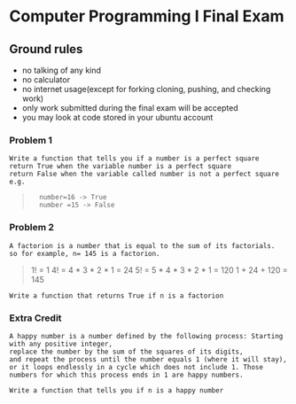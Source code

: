 # Computer Programming I Final Exam
## Ground rules
- no talking of any kind
- no calculator
- no internet usage(except for forking cloning, pushing, and checking work)
- only work submitted during the final exam will be accepted
- you may look at code stored in your ubuntu account




### Problem 1
	Write a function that tells you if a number is a perfect square
	return True when the variable number is a perfect square
	return False when the variable called number is not a perfect square
	e.g. 
>		number=16 -> True 
>		number =15 -> False

### Problem 2
	A factorion is a number that is equal to the sum of its factorials.
	so for example, n= 145 is a factorion. 
>	1! = 1
>	4! = 4 * 3 * 2 * 1 = 24
>	5! = 5 * 4 * 3 * 2 * 1 = 120
>	1 + 24 + 120 = 145

	Write a function that returns True if n is a factorion


### Extra Credit
	A happy number is a number defined by the following process: Starting with any positive integer,
	replace the number by the sum of the squares of its digits,
	and repeat the process until the number equals 1 (where it will stay), 
	or it loops endlessly in a cycle which does not include 1. Those numbers for which this process ends in 1 are happy numbers.

	Write a function that tells you if n is a happy number


